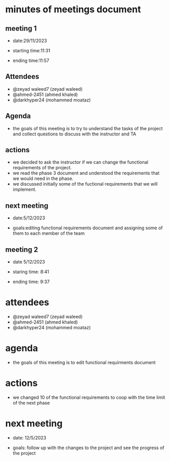 # minutes of meetings document

## meeting 1

- date:29/11/2023

- starting time:11:31

- ending time:11:57

## Attendees

- @zeyad waleed7 (zeyad waleed)
- @ahmed-2451 (ahmed khaled)
- @darkhyper24 (mohammed moataz)

## Agenda

- the goals of this meeting is to try to understand the tasks of the project and collect questions to discuss with the instructor and TA

## actions

- we decided to ask the instructor if we can change the functional requirements of the project.
- we read the phase 3 document and understood the requirements that we would need in the phase.
- we discussed initially some of the fuctional requirements that we will implement.

## next meeting

- date:5/12/2023

- goals:editing functional requirements document and assigning some of them to each member of the team 

## meeting 2

- date 5/12/2023

- staring time: 8:41

- ending time: 9:37

# attendees

- @zeyad waleed7 (zeyad waleed)
- @ahmed-2451 (ahmed khaled)
- @darkhyper24 (mohammed moataz)

# agenda

- the goals of this meeting is to edit functional requirments document

# actions

- we changed 10 of the functional requirements to coop with the time limit of the next phase

# next meeting 

- date: 12/5/2023

- goals: follow up with the changes to the project and see the progress of the project


